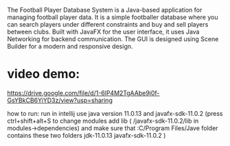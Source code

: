 The Football Player Database System is a Java-based application for managing football player data. It is a simple footballer database where you can search players under different constraints and buy and sell players between clubs. Built with JavaFX for the user interface, it uses Java Networking for backend communication. The GUI is designed using Scene Builder for a modern and responsive design.

# video demo:
https://drive.google.com/file/d/1-6lP4M2TgAAbe9j0f-GsYBkCB6YiYD3z/view?usp=sharing

how to run: run in intellij
use java version 11.0.13
and javafx-sdk-11.0.2
(press ctrl+shift+alt+S to change modules
add lib ( /javafx-sdk-11.0.2/lib in modules->dependencies) 
and make sure that :C/Program Files/Jave folder contains these two folders
jdk-11.0.13
javafx-sdk-11.0.2
)

